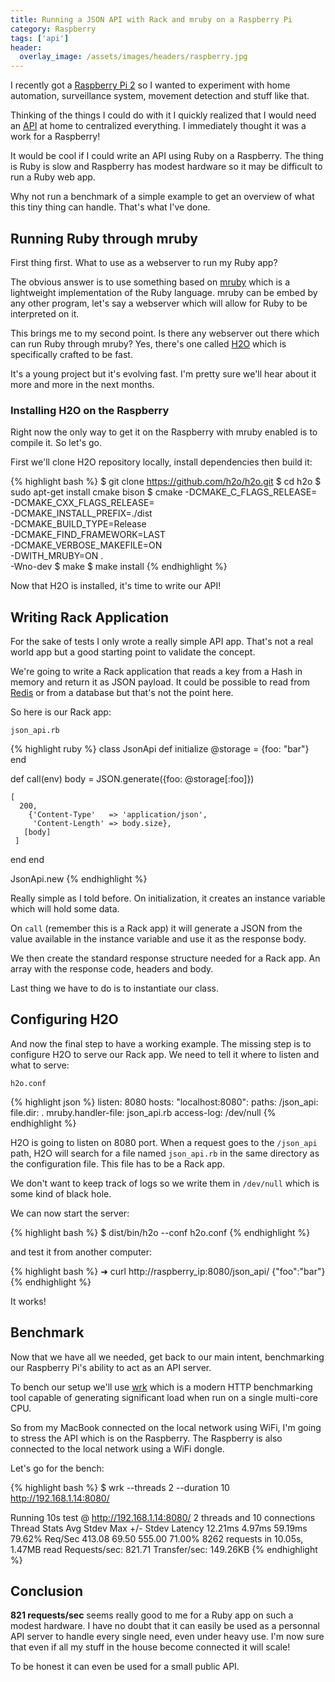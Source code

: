 ```yaml
---
title: Running a JSON API with Rack and mruby on a Raspberry Pi
category: Raspberry
tags: ['api']
header:
  overlay_image: /assets/images/headers/raspberry.jpg
---
```


I recently got a [Raspberry Pi 2](https://www.raspberrypi.org/products/raspberry-pi-2-model-b/) so I wanted to experiment with home automation, surveillance system, movement detection and stuff like that.

Thinking of the things I could do with it I quickly realized that I would need an [API](https://en.wikipedia.org/wiki/Application_programming_interface) at home to centralized everything. I immediately thought it was a work for a Raspberry!

It would be cool if I could write an API using Ruby on a Raspberry. The thing is Ruby is slow and Raspberry has modest hardware so it may be difficult to run a Ruby web app.

Why not run a benchmark of a simple example to get an overview of what this tiny thing can handle. That's what I've done.

## Running Ruby through mruby ##

First thing first. What to use as a webserver to run my Ruby app?

The obvious answer is to use something based on [mruby](https://mruby.org) which is a lightweight implementation of the Ruby language. mruby can be embed by any other program, let's say a webserver which will allow for Ruby to be interpreted on it.

This brings me to my second point. Is there any webserver out there which can run Ruby through mruby? Yes, there's one called [H2O](https://h2o.examp1e.net) which is specifically crafted to be fast.

It's a young project but it's evolving fast. I'm pretty sure we'll hear about it more and more in the next months.

### Installing H2O on the Raspberry ###

Right now the only way to get it on the Raspberry with mruby enabled is to compile it. So let's go.

First we'll clone H2O repository locally, install dependencies then build it:

{% highlight bash %}
$ git clone https://github.com/h2o/h2o.git
$ cd h2o
$ sudo apt-get install cmake bison
$ cmake -DCMAKE_C_FLAGS_RELEASE= \
    -DCMAKE_CXX_FLAGS_RELEASE= \
    -DCMAKE_INSTALL_PREFIX=./dist \
    -DCMAKE_BUILD_TYPE=Release \
    -DCMAKE_FIND_FRAMEWORK=LAST \
    -DCMAKE_VERBOSE_MAKEFILE=ON \
    -DWITH_MRUBY=ON . \
    -Wno-dev
$ make
$ make install
{% endhighlight %}

Now that H2O is installed, it's time to write our API!

## Writing Rack Application

For the sake of tests I only wrote a really simple API app. That's not a real world app but a good starting point to validate the concept.

We're going to write a Rack application that reads a key from a Hash in memory and return it as JSON payload. It could be possible to read from [Redis](http://redis.io) or from a database but that's not the point here.

So here is our Rack app:

`json_api.rb`

{% highlight ruby %}
class JsonApi
  def initialize
    @storage = {foo: "bar"}
  end

  def call(env)
    body = JSON.generate({foo: @storage[:foo]})

    [
      200,
        {'Content-Type'   => 'application/json',
         'Content-Length' => body.size},
       [body]
     ]
  end
end

JsonApi.new
{% endhighlight %}

Really simple as I told before. On initialization, it creates an instance variable which will hold some data.

On `call` (remember this is a Rack app) it will generate a JSON from the value available in the instance variable and use it as the response body.

We then create the standard response structure needed for a Rack app. An array with the response code, headers and body.

Last thing we have to do is to instantiate our class.

## Configuring H2O

And now the final step to have a working example. The missing step is to configure H2O to serve our Rack app. We need to tell it where to listen and what to serve:

`h2o.conf`

{% highlight json %}
listen: 8080
hosts:
  "localhost:8080":
    paths:
      /json_api:
        file.dir: .
        mruby.handler-file: json_api.rb
    access-log: /dev/null
{% endhighlight %}

H2O is going to listen on 8080 port. When a request goes to the `/json_api` path, H2O will search for a file named `json_api.rb` in the same directory as the configuration file. This file has to be a Rack app.

We don't want to keep track of logs so we write them in `/dev/null` which is some kind of black hole.

We can now start the server:

{% highlight bash %}
$ dist/bin/h2o --conf h2o.conf
{% endhighlight %}

and test it from another computer:

{% highlight bash %}
➜ curl http://raspberry_ip:8080/json_api/
{"foo":"bar"}
{% endhighlight %}

It works!

## Benchmark ##

Now that we have all we needed, get back to our main intent, benchmarking our Raspberry Pi's ability to act as an API server.

To bench our setup we'll use [wrk](https://github.com/wg/wrk) which is a modern HTTP benchmarking tool capable of generating significant load when run on a single multi-core CPU.

So from my MacBook connected on the local network using WiFi, I'm going to stress the API which is on the Raspberry. The Raspberry is also connected to the local network using a WiFi dongle.

Let's go for the bench:

{% highlight bash %}
$ wrk --threads 2 --duration 10 http://192.168.1.14:8080/

Running 10s test @ http://192.168.1.14:8080/
  2 threads and 10 connections
  Thread Stats   Avg      Stdev     Max   +/- Stdev
    Latency    12.21ms    4.97ms  59.19ms   79.62%
    Req/Sec   413.08     69.50   555.00     71.00%
  8262 requests in 10.05s, 1.47MB read
Requests/sec:    821.71
Transfer/sec:    149.26KB
{% endhighlight %}

## Conclusion ##

**821 requests/sec** seems really good to me for a Ruby app on such a modest hardware. I have no doubt that it can easily be used as a personnal API server to handle every single need, even under heavy use. I'm now sure that even if all my stuff in the house become connected it will scale!

To be honest it can even be used for a small public API.
